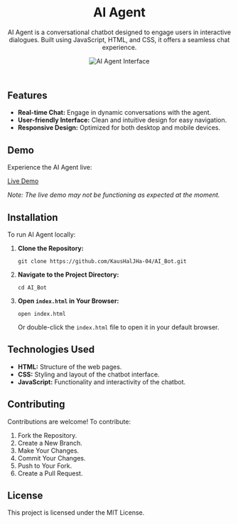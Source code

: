 <header>
    <h1>AI Agent</h1>
    <p>AI Agent is a conversational chatbot designed to engage users in interactive dialogues. Built using JavaScript, HTML, and CSS, it offers a seamless chat experience.</p>
    <img src="https://boisterous-axolotl-f0048d.netlify.app/images/chat-interface.png" alt="AI Agent Interface">
</header>

<section id="features">
    <h2>Features</h2>
    <ul>
        <li><strong>Real-time Chat:</strong> Engage in dynamic conversations with the agent.</li>
        <li><strong>User-friendly Interface:</strong> Clean and intuitive design for easy navigation.</li>
        <li><strong>Responsive Design:</strong> Optimized for both desktop and mobile devices.</li>
    </ul>
</section>

<section id="demo">
    <h2>Demo</h2>
    <p>Experience the AI Agent live:</p>
    <p><a href="https://boisterous-axolotl-f0048d.netlify.app/" target="_blank">Live Demo</a></p>
    <p><em>Note: The live demo may not be functioning as expected at the moment.</em></p>
</section>

<section id="installation">
    <h2>Installation</h2>
    <p>To run AI Agent locally:</p>
    <ol>
        <li><strong>Clone the Repository:</strong>
            <pre><code>git clone https://github.com/KausHalJHa-04/AI_Bot.git</code></pre>
        </li>
        <li><strong>Navigate to the Project Directory:</strong>
            <pre><code>cd AI_Bot</code></pre>
        </li>
        <li><strong>Open <code>index.html</code> in Your Browser:</strong>
            <pre><code>open index.html</code></pre>
            <p>Or double-click the <code>index.html</code> file to open it in your default browser.</p>
        </li>
    </ol>
</section>

<section id="technologies">
    <h2>Technologies Used</h2>
    <ul>
        <li><strong>HTML:</strong> Structure of the web pages.</li>
        <li><strong>CSS:</strong> Styling and layout of the chatbot interface.</li>
        <li><strong>JavaScript:</strong> Functionality and interactivity of the chatbot.</li>
    </ul>
</section>

<section id="contributing">
    <h2>Contributing</h2>
    <p>Contributions are welcome! To contribute:</p>
    <ol>
        <li>Fork the Repository.</li>
        <li>Create a New Branch.</li>
        <li>Make Your Changes.</li>
        <li>Commit Your Changes.</li>
        <li>Push to Your Fork.</li>
        <li>Create a Pull Request.</li>
    </ol>
</section>

<footer>
    <h2>License</h2>
    <p>This project is licensed under the MIT License.</p>
</footer>
